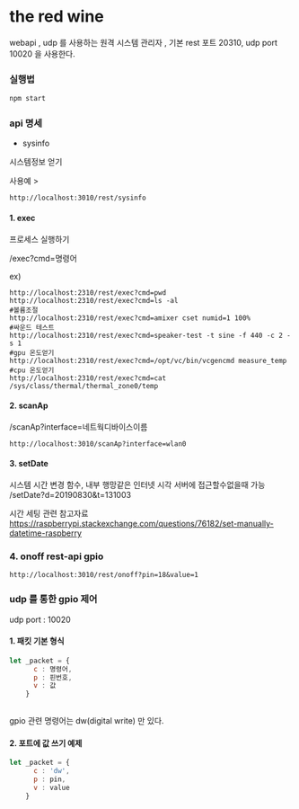 # the red wine   
webapi , udp 를 사용하는 원격 시스템 관리자 , 기본 rest 포트 20310, udp port 10020 을 사용한다.    

### 실행법

```bash
npm start

```

### api 명세

- sysinfo

시스템정보 얻기  
  
사용예 >  
```
http://localhost:3010/rest/sysinfo
```

#### 1. exec  

프로세스 실행하기 

/exec?cmd=명령어

ex)

```
http://localhost:2310/rest/exec?cmd=pwd  
http://localhost:2310/rest/exec?cmd=ls -al  
#볼륨조절
http://localhost:2310/rest/exec?cmd=amixer cset numid=1 100% 
#싸운드 테스트 
http://localhost:2310/rest/exec?cmd=speaker-test -t sine -f 440 -c 2 -s 1
#gpu 온도얻기 
http://localhost:2310/rest/exec?cmd=/opt/vc/bin/vcgencmd measure_temp
#cpu 온도얻기
http://localhost:2310/rest/exec?cmd=cat /sys/class/thermal/thermal_zone0/temp
``` 

#### 2. scanAp

/scanAp?interface=네트웍디바이스이름  

```
http://localhost:3010/scanAp?interface=wlan0
```

#### 3. setDate
시스템 시간 변경 함수, 내부 행망같은 인터넷 시각 서버에 접근할수없을때 가능  
/setDate?d=20190830&t=131003

시간 세팅 관련 참고자료  
https://raspberrypi.stackexchange.com/questions/76182/set-manually-datetime-raspberry

### 4. onoff rest-api gpio
```
http://localhost:3010/rest/onoff?pin=18&value=1  
```


### udp 를 통한 gpio 제어 

udp port  : 10020    

#### 1. 패킷 기본 형식

```js
let _packet = {
      c : 명령어,
      p : 핀번호,
      v : 값
    }
    
```

gpio 관련 명령어는 dw(digital write) 만 있다.  


#### 2. 포트에 값 쓰기 예제
```js
let _packet = {
      c : 'dw',
      p : pin,
      v : value
    }
```


 